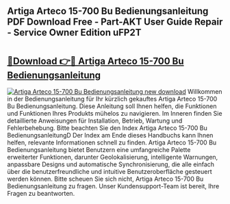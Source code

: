 ## Artiga Arteco 15-700 Bu Bedienungsanleitung PDF Download Free - Part-AKT User Guide Repair - Service Owner Edition uFP2T

# <h2><a href="http://df0ge7.blite.top/?on=Artiga+Arteco+15-700+Bu+Bedienungsanleitung">🔗Download 👉🔴 Artiga Arteco 15-700 Bu Bedienungsanleitung</a></h2>

[![Artiga Arteco 15-700 Bu Bedienungsanleitung new download](https://i.imgur.com/lujVjoI.png)](http://df0ge7.blite.top/?on=Artiga+Arteco+15-700+Bu+Bedienungsanleitung)
Willkommen in der Bedienungsanleitung für Ihr kürzlich gekauftes Artiga Arteco 15-700 Bu Bedienungsanleitung. Diese Anleitung soll Ihnen helfen, die Funktionen und Funktionen Ihres Produkts mühelos zu navigieren. Im Inneren finden Sie detaillierte Anweisungen für Installation, Betrieb, Wartung und Fehlerbehebung. Bitte beachten Sie den Index Artiga Arteco 15-700 Bu BedienungsanleitungD Der Index am Ende dieses Handbuchs kann Ihnen helfen, relevante Informationen schnell zu finden. Artiga Arteco 15-700 Bu Bedienungsanleitung bietet Benutzern eine umfangreiche Palette erweiterter Funktionen, darunter Geolokalisierung, intelligente Warnungen, anpassbare Designs und automatische Synchronisierung, die alle einfach über die benutzerfreundliche und intuitive Benutzeroberfläche gesteuert werden können. Bitte scheuen Sie sich nicht, Artiga Arteco 15-700 Bu Bedienungsanleitung zu fragen. Unser Kundensupport-Team ist bereit, Ihre Fragen zu beantworten.

